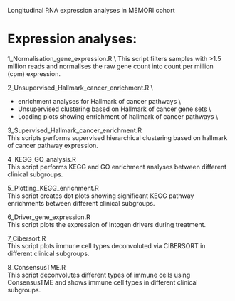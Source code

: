 Longitudinal RNA expression analyses in MEMORI cohort

# Expression analyses: 

1_Normalisation_gene_expression.R \ 
This script filters samples with >1.5 million reads and normalises the raw gene count into count per million (cpm) expression.

2_Unsupervised_Hallmark_cancer_enrichment.R \
- enrichment analyses for Hallmark of cancer pathways \
- Unsupervised clustering based on Hallmark of cancer gene sets \
- Loading plots showing enrichment of hallmark of cancer pathways \

3_Supervised_Hallmark_cancer_enrichment.R \
This scripts performs supervised hierarchical clustering based on hallmark of cancer pathway expression.

4_KEGG_GO_analysis.R \
This script performs KEGG and GO enrichment analyses between different clinical subgroups.

5_Plotting_KEGG_enrichment.R \
This script creates dot plots showing significant KEGG pathway enrichments between different clinical subgroups.

6_Driver_gene_expression.R \
This script plots the expression of Intogen drivers during treatment.

7_Cibersort.R \
This script plots immune cell types deconvoluted via CIBERSORT in different clinical subgroups.

8_ConsensusTME.R \
This script deconvolutes different types of immune cells using ConsensusTME and shows immune cell types in different clinical subgroups.
